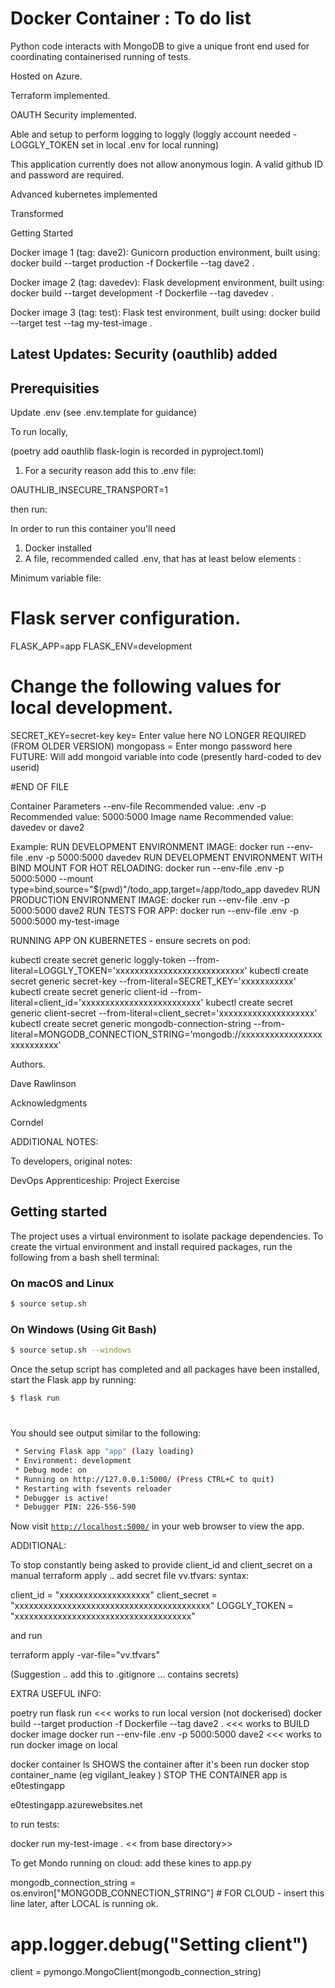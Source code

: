 # Docker Container :  To do list
Python code interacts with MongoDB to give a unique front end used for coordinating containerised running of tests.  

Hosted on Azure.

Terraform implemented.

OAUTH Security implemented.

Able and setup to perform logging to loggly (loggly account needed - LOGGLY_TOKEN set in local .env for local running)

This application currently does not allow anonymous login.
A valid github ID and password are required.

Advanced kubernetes implemented 

Transformed 

Getting Started

Docker image 1 (tag:  dave2): 
Gunicorn production environment, built using:
docker build --target production -f Dockerfile --tag dave2 .

Docker image 2 (tag:  davedev):
Flask development environment, built using:
docker build --target development -f Dockerfile --tag davedev .

Docker image 3 (tag:  test):
Flask test environment, built using:
docker build --target test --tag my-test-image .

## Latest Updates:  Security (oauthlib) added

## Prerequisities

Update .env (see .env.template for guidance)

To run locally, 

(poetry add oauthlib flask-login is recorded in pyproject.toml)

1)  For a security reason add this to .env file:

OAUTHLIB_INSECURE_TRANSPORT=1

then run:

In order to run this container you'll need 
1) Docker installed
2) A file, recommended called .env, that has at least below elements :

Minimum variable file:
# Flask server configuration.
FLASK_APP=app
FLASK_ENV=development

# Change the following values for local development.
SECRET_KEY=secret-key
key=   Enter value here                 NO LONGER REQUIRED (FROM OLDER VERSION)
mongopass = Enter mongo password here
FUTURE:  Will add mongoid variable into code (presently hard-coded to dev userid)

#END OF FILE

Container Parameters
--env-file                   Recommended value:       .env 
-p                           Recommended value:       5000:5000
Image name                   Recommended value:       davedev or dave2

Example:
RUN DEVELOPMENT ENVIRONMENT IMAGE:
docker run --env-file .env -p 5000:5000 davedev
RUN DEVELOPMENT ENVIRONMENT WITH BIND MOUNT FOR HOT RELOADING:
docker run --env-file .env -p 5000:5000 --mount type=bind,source="$(pwd)"/todo_app,target=/app/todo_app davedev
RUN PRODUCTION ENVIRONMENT IMAGE:
docker run --env-file .env -p 5000:5000 dave2
RUN TESTS FOR APP:
docker run --env-file .env -p 5000:5000 my-test-image


RUNNING APP ON KUBERNETES - ensure secrets on pod:

kubectl create secret generic loggly-token --from-literal=LOGGLY_TOKEN='xxxxxxxxxxxxxxxxxxxxxxxxxxx'
kubectl create secret generic secret-key --from-literal=SECRET_KEY='xxxxxxxxxxx'
kubectl create secret generic client-id --from-literal=client_id='xxxxxxxxxxxxxxxxxxxxxxxxx'
kubectl create secret generic client-secret --from-literal=client_secret='xxxxxxxxxxxxxxxxxxxx'
kubectl create secret generic mongodb-connection-string --from-literal=MONGODB_CONNECTION_STRING='mongodb://xxxxxxxxxxxxxxxxxxxxxxxxxxx'

Authors.

Dave Rawlinson

Acknowledgments

Corndel

ADDITIONAL NOTES:

To developers, original notes:

DevOps Apprenticeship: Project Exercise

## Getting started

The project uses a virtual environment to isolate package dependencies. To create the virtual environment and install required packages, run the following from a bash shell terminal:

### On macOS and Linux
```bash
$ source setup.sh
```
### On Windows (Using Git Bash)
```bash
$ source setup.sh --windows
```

Once the setup script has completed and all packages have been installed, start the Flask app by running:
```bash
$ flask run
```
#
You should see output similar to the following:
```bash
 * Serving Flask app "app" (lazy loading)
 * Environment: development
 * Debug mode: on
 * Running on http://127.0.0.1:5000/ (Press CTRL+C to quit)
 * Restarting with fsevents reloader
 * Debugger is active!
 * Debugger PIN: 226-556-590
```
Now visit [`http://localhost:5000/`](http://localhost:5000/) in your web browser to view the app.

ADDITIONAL:

To stop constantly being asked to provide client_id and client_secret on a manual terraform apply .. add secret file vv.tfvars:  syntax:


client_id = "xxxxxxxxxxxxxxxxxxx"
client_secret = "xxxxxxxxxxxxxxxxxxxxxxxxxxxxxxxxxxxxxxxxx"
LOGGLY_TOKEN = "xxxxxxxxxxxxxxxxxxxxxxxxxxxxxxxxxxxxx"

and run 

terraform apply -var-file="vv.tfvars"

(Suggestion .. add this to .gitignore  ... contains secrets)

EXTRA USEFUL INFO:

poetry run flask run      <<< works to run local version (not dockerised)
docker build --target production -f Dockerfile --tag dave2 .        <<< works to BUILD docker image
docker run --env-file .env -p 5000:5000 dave2       <<< works to run docker image on local


docker container ls        SHOWS the container after it's been run
docker stop container_name   (eg vigilant_leakey )    STOP THE CONTAINER
app is e0testingapp

e0testingapp.azurewebsites.net


to run tests:

docker run my-test-image .       << from base directory>>

To get Mondo running on cloud: add these kines to app.py

mongodb_connection_string = os.environ["MONGODB_CONNECTION_STRING"]    # FOR CLOUD - insert this line later, after LOCAL is running ok.


# app.logger.debug("Setting client")
client = pymongo.MongoClient(mongodb_connection_string)
